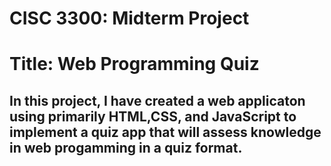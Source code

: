 # CISC 3300: Midterm Project
# Title: Web Programming Quiz
## In this project, I have created a web applicaton using primarily HTML,CSS, and JavaScript to implement a quiz app that will assess knowledge in web progamming in a quiz format. 
